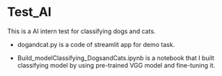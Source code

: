 # Test_AI
This is a AI intern test for classifying dogs and cats.

- dogandcat.py is a code of streamlit app for demo task.

- Build_modelClassifying_DogsandCats.ipynb is a notebook that I built classifying model by using pre-trained VGG model and fine-tuning it. 

